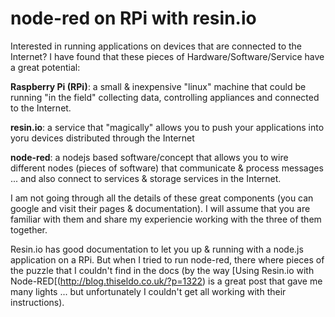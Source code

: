 # node-red on RPi with resin.io

Interested in running applications on devices that are connected to the Internet?  I have found that these pieces of Hardware/Software/Service have a great potential:

**Raspberry Pi (RPi)**: a small & inexpensive "linux" machine that could be running "in the field" collecting data, controlling appliances and connected to the Internet.

**resin.io**: a service that "magically" allows you to push your applications into yoru devices distributed through the Internet

**node-red**: a nodejs based software/concept that allows you to wire different nodes (pieces of software) that communicate & process messages ... and also connect to services & storage services in the Internet.

I am not going through all the details of these great components (you can google and visit their pages & documentation).  I will assume that you are familiar with them and share my experiencie working with the three of them together.

Resin.io has good documentation to let you up & running with a node.js application on a RPi.  But when I tried to run node-red, there where pieces of the puzzle that I couldn't find in the docs (by the way [Using Resin.io with Node-RED[(http://blog.thiseldo.co.uk/?p=1322) is a great post that gave me many lights ... but unfortunately I couldn't get all working with their instructions).


